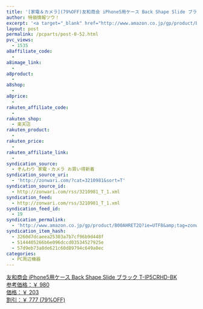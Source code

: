 ```yaml
---
title: '[家電＆カメラ](79%OFF)友和商会 iPhone5用ケース Back Shape Slide ブラック T-IP5CRHD-BK ￥203'
author: 特価情報ツウ！
excerpt: '<a target="_blank" href="http://www.amazon.co.jp/gp/product/B00AHRET2Q?ie=UTF8&amp;tag=zonwari-22&amp;linkCode=as2&amp;camp=247&amp;creative=7399&amp;creativeASIN=B00AHRET2Q"><img src="http://ecx.images-amazon.com/images/I/31P70i2RhbL._SL100_.jpg"><br>&#21451;&#21644;&#21830;&#20250; iPhone5&#29992;&#12465;&#12540;&#12473; Back Shape Slide &#12502;&#12521;&#12483;&#12463; T-IP5CRHD-BK<br>&#21442;&#32771;&#20385;&#26684;&#65306;&#65509; 980<br>&#20385;&#26684;&#65306;&#65509; 203<br>&#21106;&#24341;&#65306;&#65509; 777 (79%OFF)</a>'
layout: post
permalink: /pcparts/post-0-52.html
pvc_views:
  - 1535
a8affiliate_code:
  - 
a8image_link:
  - 
a8product:
  - 
a8shop:
  - 
a8price:
  - 
rakuten_affiliate_code:
  - 
rakuten_shop:
  - 楽天店
rakuten_product:
  - 
rakuten_price:
  - 
rakuten_affiliate_link:
  - 
syndication_source:
  - ぞんわり 家電・カメラ お買い得新着
syndication_source_uri:
  - 'http://zonwari.com/?cat=3210981&sort=T'
syndication_source_id:
  - http://zonwari.com/rss/3210981_T_1.xml
syndication_feed:
  - http://zonwari.com/rss/3210981_T_1.xml
syndication_feed_id:
  - 19
syndication_permalink:
  - 'http://www.amazon.co.jp/gp/product/B00AHRET2Q?ie=UTF8&amp;tag=zonwari-22&amp;linkCode=as2&amp;camp=247&amp;creative=7399&amp;creativeASIN=B00AHRET2Q'
syndication_item_hash:
  - 3260d7dcaeea25303a7b7cf96b9d448f
  - 5144405266b6e096dccd03534527925e
  - 57d9eb73a8de621c60d89794c649a0ec
categories:
  - PC周辺機器
---
```

[<img src='http://i2.wp.com/ecx.images-amazon.com/images/I/31P70i2RhbL._SL150_.jpg?w=546' title="" alt="" data-recalc-dims="1" />  
友和商会 iPhone5用ケース Back Shape Slide ブラック T-IP5CRHD-BK  
参考価格：￥ 980  
価格：￥ 203  
割引：￥ 777 (79%OFF)][1]

 [1]: http://www.amazon.co.jp/gp/product/B00AHRET2Q?ie=UTF8&#038;tag=tokkajohotsu-22&#038;linkCode=as2&#038;camp=247&#038;creative=7399&#038;creativeASIN=B00AHRET2Q